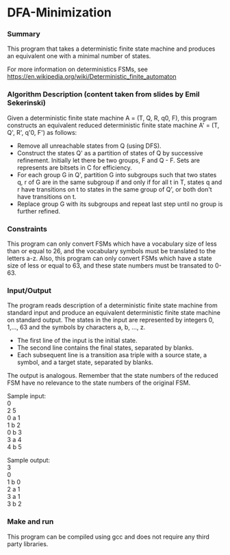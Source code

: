 # DFA-Minimization

### Summary
This program that takes a deterministic finite state machine and produces an equivalent one with a minimal number of states.

For more information on deterministics FSMs, see https://en.wikipedia.org/wiki/Deterministic_finite_automaton

### Algorithm Description (content taken from slides by Emil Sekerinski)

Given a deterministic finite state machine A = (T, Q, R, q0, F), this program constructs an equivalent reduced deterministic finite state
machine A' = (T, Q', R', q'0, F') as follows:
* Remove all unreachable states from Q (using DFS).
* Construct the states Q' as a partition of states of Q by
successive refinement. Initially let there be two groups, F and
Q - F. Sets are represents are bitsets in C for efficiency.
* For each group G in Q', partition G into subgroups such that
two states q, r of G are in the same subgroup if and only if for
all t in T, states q and r have transitions on t to states in the
same group of Q', or both don't have transitions on t.
* Replace group G with its subgroups and repeat last step until no
group is further refined.

### Constraints

This program can only convert FSMs which have a vocabulary size of less than or equal to 26, and the vocabulary symbols must
be translated to the letters a-z. Also, this program can only convert FSMs which have a state size of less or equal to 63, and these 
state numbers must be transated to 0-63.


### Input/Output
The program reads description of a deterministic finite state machine from standard input and produce an equivalent deterministic
finite state machine on standard output.  The states in the input are represented by integers
0, 1,..., 63 and the symbols by characters a, b, ..., z. 

* The first line of the input is the initial state.
* The second line contains the final states, separated by blanks. 
* Each subsequent line is a transition asa triple with a source state, a symbol, and a target state, separated by blanks.  


The output is analogous. Remember that the state numbers of the reduced FSM have no relevance to the state numbers of the original FSM.

 Sample input:<br />
 0<br />
 2 5<br />
 0 a 1<br />
 1 b 2<br />
 0 b 3<br />
 3 a 4<br />
 4 b 5<br />
 
 Sample output:<br />
 3<br />
 0<br />
 1 b 0<br />
 2 a 1<br />
 3 a 1<br />
 3 b 2<br />
 
### Make and run
 
This program can be compiled using gcc and does not require any third party libraries.
 
